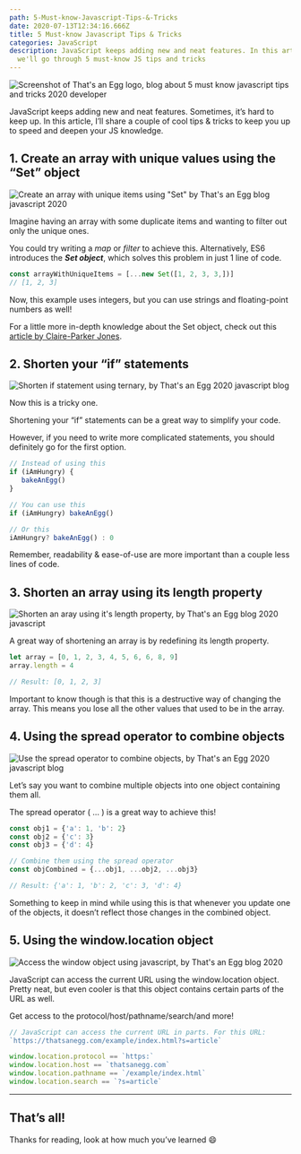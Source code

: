```yaml
---
path: 5-Must-know-Javascript-Tips-&-Tricks
date: 2020-07-13T12:34:16.666Z
title: 5 Must-know Javascript Tips & Tricks
categories: JavaScript
description: JavaScript keeps adding new and neat features. In this article,
  we'll go through 5 must-know JS tips and tricks
---
```

![Screenshot of That's an Egg logo, blog about 5 must know javascript tips and tricks 2020 developer](../../assets/screenshot.png "Screenshot of That's an Egg logo, blog about 5 must know javascript tips and tricks 2020 developer")

JavaScript keeps adding new and neat features. Sometimes, it’s hard to keep up. In this article, I’ll share a couple of cool tips & tricks to keep you up to speed and deepen your JS knowledge.

## 1. Create an array with unique values using the “Set” object

![Create an array with unique items using "Set" by That's an Egg blog javascript 2020](../../assets/setarray.png "Create an array with unique items using \"Set\" by That's an Egg blog  javascript 2020")

Imagine having an array with some duplicate items and wanting to filter out only the unique ones.

You could try writing a *map* or *filter* to achieve this. Alternatively, ES6 introduces the ***Set object***, which solves this problem in just 1 line of code.

```Javascript
const arrayWithUniqueItems = [...new Set([1, 2, 3, 3,])]
// [1, 2, 3]
```

Now, this example uses integers, but you can use strings and floating-point numbers as well!

For a little more in-depth knowledge about the Set object, check out this [article by Claire-Parker Jones](https://dev.to/clairecodes/how-to-create-an-array-of-unique-values-in-javascript-using-sets-5dg6).

## 2. Shorten your “if” statements

![Shorten if statement using ternary, by That's an Egg 2020 javascript blog](../../assets/ifstatement.png "Shorten if statement using ternary, by That's an Egg 2020 javascript blog")

Now this is a tricky one.

Shortening your “if” statements can be a great way to simplify your code.

However, if you need to write more complicated statements, you should definitely go for the first option.

```Javascript
// Instead of using this                                      
if (iAmHungry) {
   bakeAnEgg()
}

// You can use this
if (iAmHungry) bakeAnEgg()

// Or this
iAmHungry? bakeAnEgg() : 0
```

Remember, readability & ease-of-use are more important than a couple less lines of code.

## 3. Shorten an array using its length property

![Shorten an aray using it's length property, by That's an Egg blog 2020 javascript](../../assets/arraylength.png "Shorten an aray using it's length property, by That's an Egg blog 2020 javascript")

A great way of shortening an array is by redefining its length property.

```Javascript
let array = [0, 1, 2, 3, 4, 5, 6, 6, 8, 9]
array.length = 4

// Result: [0, 1, 2, 3]
```

Important to know though is that this is a destructive way of changing the array. This means you lose all the other values that used to be in the array.

## 4. Using the spread operator to combine objects

![Use the spread operator to combine objects, by That's an Egg 2020 javascript blog](../../assets/spreadobject.png "Use the spread operator to combine objects, by That's an Egg 2020 javascript blog")

Let’s say you want to combine multiple objects into one object containing them all.

The spread operator ( … ) is a great way to achieve this!

```Javascript
const obj1 = {'a': 1, 'b': 2}
const obj2 = {'c': 3}
const obj3 = {'d': 4}

// Combine them using the spread operator            
const objCombined = {...obj1, ...obj2, ...obj3}

// Result: {'a': 1, 'b': 2, 'c': 3, 'd': 4}
```

Something to keep in mind while using this is that whenever you update one of the objects, it doesn’t reflect those changes in the combined object.

## 5. Using the window.location object

![Access the window object using javascript, by That's an Egg blog 2020](../../assets/windowobject.png "Access the window object using javascript, by That's an Egg blog 2020")

JavaScript can access the current URL using the window.location object. Pretty neat, but even cooler is that this object contains certain parts of the URL as well.

Get access to the protocol/host/pathname/search/and more!

```Javascript
// JavaScript can access the current URL in parts. For this URL:
`https://thatsanegg.com/example/index.html?s=article`

window.location.protocol == `https:`
window.location.host == `thatsanegg.com`
window.location.pathname == `/example/index.html`
window.location.search == `?s=article`
```

- - -

## That’s all!

Thanks for reading, look at how much you’ve learned 😄